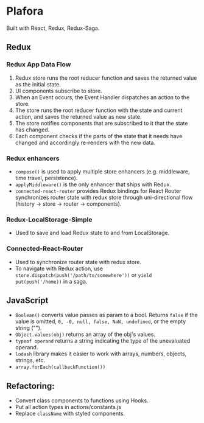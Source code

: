 # Plafora

Built with React, Redux, Redux-Saga.

## Redux
### Redux App Data Flow
1. Redux store runs the root reducer function and saves the returned value as the initial state.
2. UI components subscribe to store.
3. When an Event occurs, the Event Handler dispatches an action to the store.
4. The store runs the root reducer function with the state and current action, and saves the returned value as new state.
5. The store notifies components that are subscribed to it that the state has changed.
6. Each component checks if the parts of the state that it needs have changed and accordingly re-renders with the new data.

### Redux enhancers
* `compose()` is used to apply multiple store enhancers (e.g. middleware, time 
    travel, persistence). 
* `applyMiddleware()` is the only enhancer that ships with Redux.
* `connected-react-router` provides Redux bindings for React Router synchronizes router state with redux store through uni-directional flow (history -> store -> router -> components).

### Redux-LocalStorage-Simple 
* Used to save and load Redux state to and from LocalStorage.

### Connected-React-Router
* Used to synchronize router state with redux store.
* To navigate with Redux action, use `store.dispatch(push('/path/to/somewhere'))` or `yield put(push('/home))` in a saga.

## JavaScript 
* `Boolean()` converts value passes as param to a bool. Returns `false` if the value is omitted, `0, -0, null, false, NaN, undefined`, or the empty string ("").
* `Object.values(obj)` returns an array of the obj's values.
* `typeof operand` returns a string indicating the type of the unevaluated operand.
* `lodash` library makes it easier to work with arrays, numbers, objects, strings, etc.
* `array.forEach(callbackFunction())`

## Refactoring:
- Convert class components to functions using Hooks.
- Put all action types in actions/constants.js
- Replace `className` with styled components.